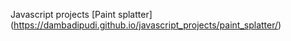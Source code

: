 Javascript projects 
[Paint splatter] (https://dambadipudi.github.io/javascript_projects/paint_splatter/)
